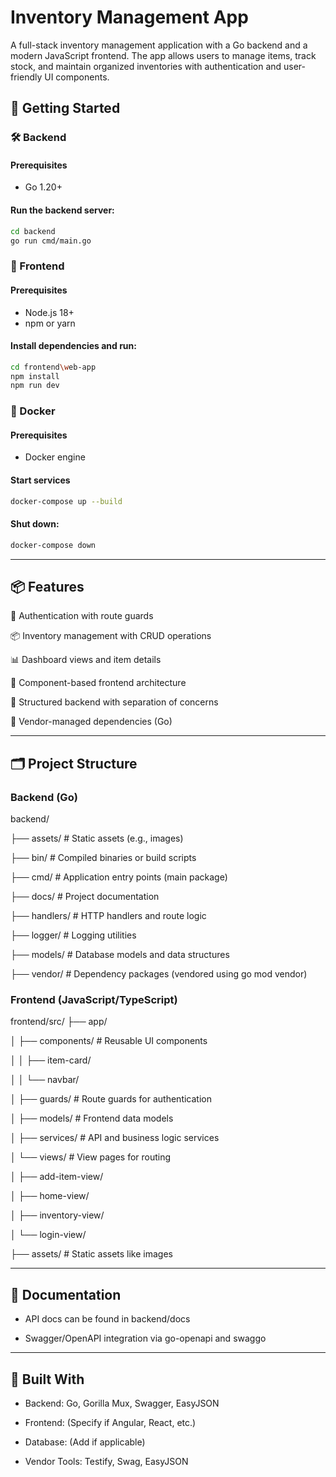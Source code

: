 # Inventory Management App

A full-stack inventory management application with a Go backend and a modern JavaScript frontend. The app allows users to manage items, track stock, and maintain organized inventories with authentication and user-friendly UI components.

## 🚀 Getting Started

### 🛠️ Backend

#### Prerequisites

- Go 1.20+

#### Run the backend server:

```bash
cd backend
go run cmd/main.go
```

### 🎨 Frontend

#### Prerequisites

- Node.js 18+
- npm or yarn

#### Install dependencies and run:

```bash
cd frontend\web-app
npm install
npm run dev
```

### 🐳 Docker

#### Prerequisites

- Docker engine

#### Start services

```bash
docker-compose up --build
```

#### Shut down:

```bash
docker-compose down
```

---

## 📦 Features
🔐 Authentication with route guards

📦 Inventory management with CRUD operations

📊 Dashboard views and item details

🧱 Component-based frontend architecture

📁 Structured backend with separation of concerns

🧪 Vendor-managed dependencies (Go)

---

## 🗂 Project Structure

### Backend (Go)

backend/

├── assets/ # Static assets (e.g., images)

├── bin/ # Compiled binaries or build scripts

├── cmd/ # Application entry points (main package)

├── docs/ # Project documentation

├── handlers/ # HTTP handlers and route logic

├── logger/ # Logging utilities

├── models/ # Database models and data structures

├── vendor/ # Dependency packages (vendored using go mod vendor)

### Frontend (JavaScript/TypeScript)

frontend/src/
├── app/

│ ├── components/ # Reusable UI components

│ │ ├── item-card/

│ │ └── navbar/

│ ├── guards/ # Route guards for authentication

│ ├── models/ # Frontend data models

│ ├── services/ # API and business logic services

│ └── views/ # View pages for routing

│ ├── add-item-view/

│ ├── home-view/

│ ├── inventory-view/

│ └── login-view/

├── assets/ # Static assets like images

---

## 📄 Documentation

- API docs can be found in backend/docs

- Swagger/OpenAPI integration via go-openapi and swaggo

---

## 🧰 Built With
- Backend: Go, Gorilla Mux, Swagger, EasyJSON

- Frontend: (Specify if Angular, React, etc.)

- Database: (Add if applicable)

- Vendor Tools: Testify, Swag, EasyJSON
